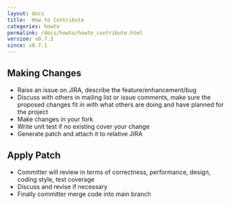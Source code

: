 ```yaml
---
layout: docs
title:  How to Contribute
categories: howto
permalink: /docs/howto/howto_contribute.html
version: v0.7.2
since: v0.7.1
---
```


## Making Changes
* Raise an issue on JIRA, describe the feature/enhancement/bug
* Discuss with others in mailing list or issue comments, make sure the proposed changes fit in with what others are doing and have planned for the project
* Make changes in your fork
* Write unit test if no existing cover your change
* Generate patch and attach it to relative JIRA

## Apply Patch
* Committer will review in terms of correctness, performance, design, coding style, test coverage
* Discuss and revise if necessary
* Finally committer merge code into main branch


